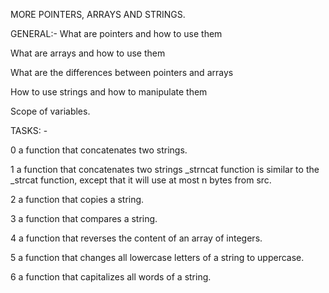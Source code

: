 MORE POINTERS, ARRAYS AND STRINGS.

GENERAL:-
What are pointers and how to use them

What are arrays and how to use them

What are the differences between pointers and arrays

How to use strings and how to manipulate them

Scope of variables.

TASKS: -

0 a function that concatenates two strings.

1 a function that concatenates two strings _strncat function is similar to the _strcat function, except that it will use at most n bytes from src.

2 a function that copies a string.

3 a function that compares a string.

4 a function that reverses the content of an array of integers.

5 a function that changes all lowercase letters of a string to uppercase.

6 a function that capitalizes all words of a string.
